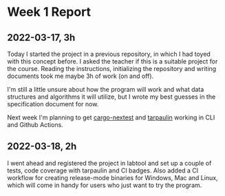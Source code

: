 # Week 1 Report

## 2022-03-17, 3h

Today I started the project in a previous repository, in which I had toyed with
this concept before. I asked the teacher if this is a suitable project
for the course. Reading the instructions, initializing the repository and
writing documents took me maybe 3h of work (on and off).

I'm still a little unsure about how the program will work and what data
structures and algorithms it will utilize, but I wrote my best guesses in the
specification document for now.

Next week I'm planning to get [cargo-nextest](https://nexte.st) and
[tarpaulin](https://github.com/xd009642/tarpaulin) working in CLI and
Github Actions.

## 2022-03-18, 2h

I went ahead and registered the project in labtool and set up a couple of
tests, code coverage with tarpaulin and CI badges. Also added a CI workflow for
creating release-mode binaries for Windows, Mac and Linux, which will come in
handy for users who just want to try the program.
